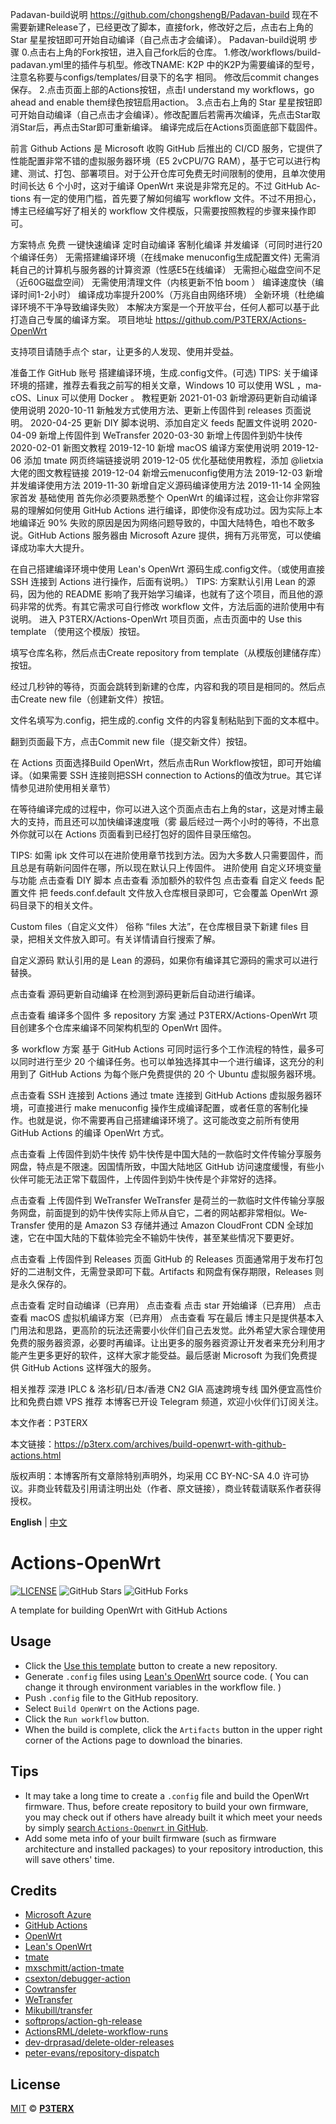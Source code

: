 Padavan-build说明  https://github.com/chongshengB/Padavan-build
现在不需要新建Release了，已经更改了脚本，直接fork，修改好之后，点击右上角的 Star 星星按钮即可开始自动编译（自己点击才会编译）。
Padavan-build说明 步骤
0.点击右上角的Fork按钮，进入自己fork后的仓库。
1.修改/workflows/build-padavan.yml里的插件与机型。修改TNAME: K2P 中的K2P为需要编译的型号，注意名称要与configs/templates/目录下的名字 相同。 修改后commit changes保存。
2.点击页面上部的Actions按钮，点击I understand my workflows，go ahead and enable them绿色按钮启用action。
3.点击右上角的 Star 星星按钮即可开始自动编译（自己点击才会编译）。修改配置后若需再次编译，先点击Star取消Star后，再点击Star即可重新编译。 编译完成后在Actions页面底部下载固件。



前言
Github Ac­tions 是 Mi­crosoft 收购 GitHub 后推出的 CI/​CD 服务，它提供了性能配置非常不错的虚拟服务器环境（E5 2vCPU/​7G RAM），基于它可以进行构建、测试、打包、部署项目。对于公开仓库可免费无时间限制的使用，且单次使用时间长达 6 个小时，这对于编译 Open­Wrt 来说是非常充足的。不过 GitHub Ac­tions 有一定的使用门槛，首先要了解如何编写 workflow 文件。不过不用担心，博主已经编写好了相关的 work­flow 文件模版，只需要按照教程的步骤来操作即可。

方案特点
免费
一键快速编译
定时自动编译
客制化编译
并发编译（可同时进行20个编译任务）
无需搭建编译环境（在线make menuconfig生成配置文件)
无需消耗自己的计算机与服务器的计算资源（性感E5在线编译）
无需担心磁盘空间不足（近60G磁盘空间）
无需使用清理文件（内核更新不怕 boom ）
编译速度快（编译时间1-2小时）
编译成功率提升200%（万兆自由网络环境）
全新环境（杜绝编译环境不干净导致编译失败）
本解决方案是一个开放平台，任何人都可以基于此打造自己专属的编译方案。
项目地址
https://github.com/P3TERX/Actions-OpenWrt

支持项目请随手点个 star，让更多的人发现、使用并受益。

准备工作
GitHub 账号
搭建编译环境，生成.config文件。(可选)
TIPS: 关于编译环境的搭建，推荐去看我之前写的相关文章，Win­dows 10 可以使用 WSL ，ma­cOS、Linux 可以使用 Docker 。
教程更新
2021-01-03 新增源码更新自动编译使用说明
2020-10-11 新触发方式使用方法、更新上传固件到 releases 页面说明。
2020-04-25 更新 DIY 脚本说明、添加自定义 feeds 配置文件说明
2020-04-09 新增上传固件到 WeTransfer
2020-03-30 新增上传固件到奶牛快传
2020-02-01 新图文教程
2019-12-10 新增 macOS 编译方案使用说明
2019-12-06 添加 tmate 网页终端链接说明
2019-12-05 优化基础使用教程，添加 @lietxia 大佬的图文教程链接
2019-12-04 新增云menuconfig使用方法
2019-12-03 新增并发编译使用方法
2019-11-30 新增自定义源码编译使用方法
2019-11-14 全网独家首发
基础使用
首先你必须要熟悉整个 Open­Wrt 的编译过程，这会让你非常容易的理解如何使用 GitHub Ac­tions 进行编译，即使你没有成功过。因为实际上本地编译近 90% 失败的原因是因为网络问题导致的，中国大陆特色，咱也不敢多说。GitHub Ac­tions 服务器由 Mi­crosoft Azure 提供，拥有万兆带宽，可以使编译成功率大大提升。

在自己搭建编译环境中使用 Lean's OpenWrt 源码生成.config文件。（或使用直接 SSH 连接到 Actions 进行操作，后面有说明。）
TIPS: 方案默认引用 Lean 的源码，因为他的 README 影响了我开始学习编译，也就有了这个项目，而且他的源码非常的优秀。有其它需求可自行修改 work­flow 文件，方法后面的进阶使用中有说明。
进入 P3TERX/Actions-OpenWrt 项目页面，点击页面中的 Use this template （使用这个模版）按钮。

填写仓库名称，然后点击Create repository from template（从模版创建储存库）按钮。

经过几秒钟的等待，页面会跳转到新建的仓库，内容和我的项目是相同的。然后点击Create new file（创建新文件）按钮。

文件名填写为.config，把生成的.config 文件的内容复制粘贴到下面的文本框中。

翻到页面最下方，点击Commit new file（提交新文件）按钮。

在 Actions 页面选择Build OpenWrt，然后点击Run Workflow按钮，即可开始编译。（如果需要 SSH 连接则把SSH connection to Actions的值改为true。其它详情参见进阶使用相关章节）

在等待编译完成的过程中，你可以进入这个页面点击右上角的star，这是对博主最大的支持，而且还可以加快编译速度哦（雾
最后经过一两个小时的等待，不出意外你就可以在 Actions 页面看到已经打包好的固件目录压缩包。

TIPS: 如需 ipk 文件可以在进阶使用章节找到方法。因为大多数人只需要固件，而且总是有萌新问固件在哪，所以现在默认只上传固件。
进阶使用
自定义环境变量与功能
点击查看
DIY 脚本
点击查看
添加额外的软件包
点击查看
自定义 feeds 配置文件
把 feeds.conf.default 文件放入仓库根目录即可，它会覆盖 Open­Wrt 源码目录下的相关文件。

Custom files（自定义文件）
俗称 “files 大法”，在仓库根目录下新建 files 目录，把相关文件放入即可。有关详情请自行搜索了解。

自定义源码
默认引用的是 Lean 的源码，如果你有编译其它源码的需求可以进行替换。

点击查看
源码更新自动编译
在检测到源码更新后自动进行编译。

点击查看
编译多个固件
多 repository 方案
通过 P3TERX/Actions-OpenWrt 项目创建多个仓库来编译不同架构机型的 Open­Wrt 固件。

多 workflow 方案
基于 GitHub Ac­tions 可同时运行多个工作流程的特性，最多可以同时进行至少 20 个编译任务。也可以单独选择其中一个进行编译，这充分的利用到了 GitHub Ac­tions 为每个账户免费提供的 20 个 Ubuntu 虚拟服务器环境。

点击查看
SSH 连接到 Actions
通过 tmate 连接到 GitHub Ac­tions 虚拟服务器环境，可直接进行 make menuconfig 操作生成编译配置，或者任意的客制化操作。也就是说，你不需要再自己搭建编译环境了。这可能改变之前所有使用 GitHub Ac­tions 的编译 Open­Wrt 方式。

点击查看
上传固件到奶牛快传
奶牛快传是中国大陆的一款临时文件传输分享服务网盘，特点是不限速。因国情所致，中国大陆地区 GitHub 访问速度缓慢，有些小伙伴可能无法正常下载固件，上传固件到奶牛快传是个非常好的选择。

点击查看
上传固件到 WeTransfer
WeTransfer 是荷兰的一款临时文件传输分享服务网盘，前面提到的奶牛快传实际上师从自它，二者的网站都非常相似。We­Trans­fer 使用的是 Ama­zon S3 存储并通过 Ama­zon Cloud­Front CDN 全球加速，它在中国大陆的下载体验完全不输奶牛快传，甚至某些情况下要更好。

点击查看
上传固件到 Releases 页面
GitHub 的 Re­leases 页面通常用于发布打包好的二进制文件，无需登录即可下载。Ar­ti­facts 和网盘有保存期限，Re­leases 则是永久保存的。

点击查看
定时自动编译（已弃用）
点击查看
点击 star 开始编译（已弃用）
点击查看
macOS 虚拟机编译方案（已弃用）
点击查看
写在最后
博主只是提供基本入门用法和思路，更高阶的玩法还需要小伙伴们自己去发觉。此外希望大家合理使用免费的服务器资源，必要时再编译。让出更多的服务器资源让开发者来充分利用才能产生更多更好的软件，这样大家才能受益。最后感谢 Mi­crosoft 为我们免费提供 GitHub Ac­tions 这样强大的服务。

相关推荐
深港 IPLC & 洛杉矶/日本/香港 CN2 GIA 高速跨境专线
国外便宜高性价比和免费白嫖 VPS 推荐
本博客已开设 Telegram 频道，欢迎小伙伴们订阅关注。

本文作者：P3TERX

本文链接：https://p3terx.com/archives/build-openwrt-with-github-actions.html

版权声明：本博客所有文章除特别声明外，均采用 CC BY-NC-SA 4.0 许可协议。非商业转载及引用请注明出处（作者、原文链接），商业转载请联系作者获得授权。




**English** | [中文](https://p3terx.com/archives/build-openwrt-with-github-actions.html)

# Actions-OpenWrt

[![LICENSE](https://img.shields.io/github/license/mashape/apistatus.svg?style=flat-square&label=LICENSE)](https://github.com/P3TERX/Actions-OpenWrt/blob/master/LICENSE)
![GitHub Stars](https://img.shields.io/github/stars/P3TERX/Actions-OpenWrt.svg?style=flat-square&label=Stars&logo=github)
![GitHub Forks](https://img.shields.io/github/forks/P3TERX/Actions-OpenWrt.svg?style=flat-square&label=Forks&logo=github)

A template for building OpenWrt with GitHub Actions

## Usage

- Click the [Use this template](https://github.com/P3TERX/Actions-OpenWrt/generate) button to create a new repository.
- Generate `.config` files using [Lean's OpenWrt](https://github.com/coolsnowwolf/lede) source code. ( You can change it through environment variables in the workflow file. )
- Push `.config` file to the GitHub repository.
- Select `Build OpenWrt` on the Actions page.
- Click the `Run workflow` button.
- When the build is complete, click the `Artifacts` button in the upper right corner of the Actions page to download the binaries.

## Tips

- It may take a long time to create a `.config` file and build the OpenWrt firmware. Thus, before create repository to build your own firmware, you may check out if others have already built it which meet your needs by simply [search `Actions-Openwrt` in GitHub](https://github.com/search?q=Actions-openwrt).
- Add some meta info of your built firmware (such as firmware architecture and installed packages) to your repository introduction, this will save others' time.

## Credits

- [Microsoft Azure](https://azure.microsoft.com)
- [GitHub Actions](https://github.com/features/actions)
- [OpenWrt](https://github.com/openwrt/openwrt)
- [Lean's OpenWrt](https://github.com/coolsnowwolf/lede)
- [tmate](https://github.com/tmate-io/tmate)
- [mxschmitt/action-tmate](https://github.com/mxschmitt/action-tmate)
- [csexton/debugger-action](https://github.com/csexton/debugger-action)
- [Cowtransfer](https://cowtransfer.com)
- [WeTransfer](https://wetransfer.com/)
- [Mikubill/transfer](https://github.com/Mikubill/transfer)
- [softprops/action-gh-release](https://github.com/softprops/action-gh-release)
- [ActionsRML/delete-workflow-runs](https://github.com/ActionsRML/delete-workflow-runs)
- [dev-drprasad/delete-older-releases](https://github.com/dev-drprasad/delete-older-releases)
- [peter-evans/repository-dispatch](https://github.com/peter-evans/repository-dispatch)

## License

[MIT](https://github.com/P3TERX/Actions-OpenWrt/blob/main/LICENSE) © [**P3TERX**](https://p3terx.com)

